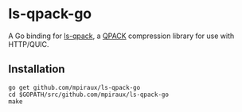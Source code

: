 # ls-qpack-go

A Go binding for [ls-qpack](https://github.com/litespeedtech/ls-qpack), a [QPACK](https://tools.ietf.org/html/draft-ietf-quic-qpack-03) compression library for use with HTTP/QUIC.

## Installation

```
go get github.com/mpiraux/ls-qpack-go
cd $GOPATH/src/github.com/mpiraux/ls-qpack-go
make
```
